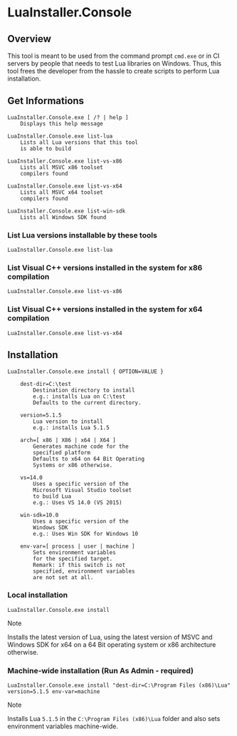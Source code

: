 ﻿# LuaInstaller.Console

## Overview

This tool is meant to be used from the command prompt ```cmd.exe``` or in CI servers by people that needs to test Lua libraries on Windows. Thus, this tool frees the developer from the hassle to create scripts to perform Lua installation.

## Get Informations

```
LuaInstaller.Console.exe [ /? | help ]
    Displays this help message

LuaInstaller.Console.exe list-lua
    Lists all Lua versions that this tool
    is able to build

LuaInstaller.Console.exe list-vs-x86
    Lists all MSVC x86 toolset
    compilers found

LuaInstaller.Console.exe list-vs-x64
    Lists all MSVC x64 toolset
    compilers found

LuaInstaller.Console.exe list-win-sdk
    Lists all Windows SDK found
```

### List Lua versions installable by these tools

```
LuaInstaller.Console.exe list-lua
```

### List Visual C++ versions installed in the system for x86 compilation

```
LuaInstaller.Console.exe list-vs-x86
```

### List Visual C++ versions installed in the system for x64 compilation

```
LuaInstaller.Console.exe list-vs-x64
```

## Installation

```
LuaInstaller.Console.exe install { OPTION=VALUE }

    dest-dir=C:\test
        Destination directory to install
        e.g.: installs Lua on C:\test
        Defaults to the current directory.
        
    version=5.1.5
        Lua version to install
        e.g.: installs Lua 5.1.5

    arch=[ x86 | X86 | x64 | X64 ]
        Generates machine code for the
        specified platform
        Defaults to x64 on 64 Bit Operating
        Systems or x86 otherwise.

    vs=14.0
        Uses a specific version of the
        Microsoft Visual Studio toolset
        to build Lua
        e.g.: Uses VS 14.0 (VS 2015)

    win-sdk=10.0
        Uses a specific version of the
        Windows SDK
        e.g.: Uses Win SDK for Windows 10

    env-var=[ process | user | machine ]
        Sets environment variables
        for the specified target.
        Remark: if this switch is not
        specified, environment variables
        are not set at all.
```

### Local installation

```
LuaInstaller.Console.exe install
```

> [!NOTE]
> 
> Installs the latest version of Lua, using the latest version of MSVC and Windows SDK for x64 on a 64 Bit operating system or x86 architecture otherwise.

### Machine-wide installation (Run As Admin - required)

```
LuaInstaller.Console.exe install "dest-dir=C:\Program Files (x86)\Lua" version=5.1.5 env-var=machine
```

> [!NOTE]
> 
> Installs Lua ```5.1.5``` in the ```C:\Program Files (x86)\Lua``` folder and also sets environment variables
machine-wide.
